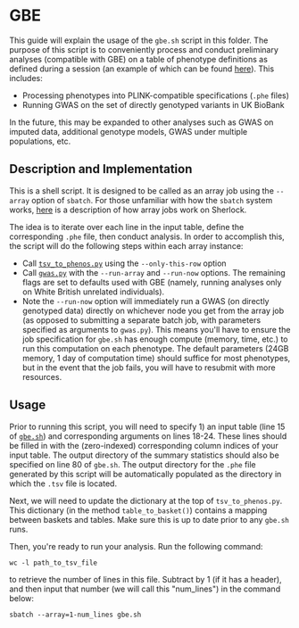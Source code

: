 # GBE

This guide will explain the usage of the `gbe.sh` script in this folder. The purpose of this script is to conveniently process and conduct preliminary analyses (compatible with GBE) on a table of phenotype definitions as defined during a session (an example of which can be found [here](https://github.com/rivas-lab/ukbb-tools/blob/master/phenotyping/example_phenotyping_session.tsv)). This includes:

 - Processing phenotypes into PLINK-compatible specifications (`.phe` files)
 - Running GWAS on the set of directly genotyped variants in UK BioBank

In the future, this may be expanded to other analyses such as GWAS on imputed data, additional genotype models, GWAS under multiple populations, etc.

## Description and Implementation

This is a shell script. It is designed to be called as an array job using the `--array` option of `sbatch`. For those unfamiliar with how the `sbatch` system works, [here]() is a description of how array jobs work on Sherlock.

The idea is to iterate over each line in the input table, define the corresponding `.phe` file, then conduct analysis. In order to accomplish this, the script will do the following steps within each array instance:

 - Call [`tsv_to_phenos.py`](https://github.com/rivas-lab/ukbb-tools/blob/master/phenotyping/scripts/tsv_to_phenos.py) using the `--only-this-row` option
 - Call [`gwas.py`](https://github.com/rivas-lab/ukbb-tools/blob/master/gwas/gwas.py) with the `--run-array` and `--run-now` options. The remaining flags are set to defaults used with GBE (namely, running analyses only on White British unrelated individuals).
 - Note the `--run-now` option will immediately run a GWAS (on directly genotyped data) directly on whichever node you get from the array job (as opposed to submitting a separate batch job, with parameters specified as arguments to `gwas.py`). This means you'll have to ensure the job specification for `gbe.sh` has enough compute (memory, time, etc.) to run this computation on each phenotype. The default parameters (24GB memory, 1 day of computation time) should suffice for most phenotypes, but in the event that the job fails, you will have to resubmit with more resources.

## Usage

Prior to running this script, you will need to specify 1) an input table (line 15 of [`gbe.sh`](https://github.com/rivas-lab/ukbb-tools/blob/master/gbe/gbe.sh)) and corresponding arguments on lines 18-24. These lines should be filled in with the (zero-indexed) corresponding column indices of your input table. The output directory of the summary statistics should also be specified on line 80 of `gbe.sh`. The output directory for the `.phe` file generated by this script will be automatically populated as the directory in which the `.tsv` file is located. 

Next, we will need to update the dictionary at the top of `tsv_to_phenos.py`. This dictionary (in the method `table_to_basket()`) contains a mapping between baskets and tables. Make sure this is up to date prior to any `gbe.sh` runs.

Then, you're ready to run your analysis. Run the following command:

`wc -l path_to_tsv_file`

to retrieve the number of lines in this file. Subtract by 1 (if it has a header), and then input that number (we will call this "num_lines") in the command below:

`sbatch --array=1-num_lines gbe.sh`
